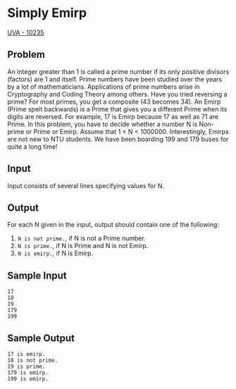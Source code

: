 # Simply Emirp

[UVA - 10235](https://onlinejudge.org/index.php?option=com_onlinejudge&Itemid=8&category=14&page=show_problem&problem=1176)

## Problem

An integer greater than 1 is called a prime number if its only positive divisors (factors) are 1 and itself.
Prime numbers have been studied over the years by a lot of mathematicians. Applications of prime
numbers arise in Cryptography and Coding Theory among others.
Have you tried reversing a prime? For most primes, you get a composite (43 becomes 34). An
Emirp (Prime spelt backwards) is a Prime that gives you a different Prime when its digits are reversed.
For example, 17 is Emirp because 17 as well as 71 are Prime.
In this problem, you have to decide whether a number N is Non-prime or Prime or Emirp. Assume
that 1 < N < 1000000.
Interestingly, Emirps are not new to NTU students. We have been boarding 199 and 179 buses for
quite a long time!

## Input

Input consists of several lines specifying values for N.

## Output

For each N given in the input, output should contain one of the following:
1. `N is not prime.`, if N is not a Prime number.
2. `N is prime.`, if N is Prime and N is not Emirp.
3. `N is emirp.`, if N is Emirp.

## Sample Input

```
17
18
19
179
199
```

## Sample Output

```
17 is emirp.
18 is not prime.
19 is prime.
179 is emirp.
199 is emirp.
```
